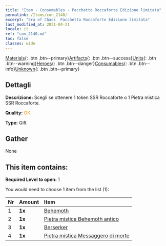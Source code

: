 ```yaml
---
title: "Item - Consumables - Pacchetto Roccaforte Edizione limitata"
permalink: /Items/con_2140/
excerpt: "Era of Chaos  Pacchetto Roccaforte Edizione limitata"
last_modified_at: 2021-04-21
locale: it
ref: "con_2140.md"
toc: false
classes: wide
---
```

 [Materials](/it/Items/){: .btn .btn--primary}[Artifacts](/it/Items/Artifacts/){: .btn .btn--success}[Units](/it/Items/Units/){: .btn .btn--warning}[Heroes](/it/Items/Heroes/){: .btn .btn--danger}[Consumables](/it/Items/Consumables/){: .btn .btn--info}[Unknown](/it/Items/Unknown/){: .btn .btn--primary}

## Dettagli
 **Descrizione:** Scegli se ottenere 1 token SSR Roccaforte o 1 Pietra mistica SSR Roccaforte.

 **Quality:** <span style="color: #FF8C00">OK</span>

 **Type:** Gift

## Gather

  None

## This item contains:

 **Required Level to open:** 1

 You would need to choose 1 item from the list (1):

  | Nr | Amount |     Item    |
  |:---|:-------|:------------|
  | 1 |  **1x** | [Behemoth](/it/Items/unt_223/) |  | 
  | 2 |  **1x** | [Pietra mistica Behemoth antico](/it/Items/unt_311/) |  | 
  | 3 |  **1x** | [Berserker](/it/Items/unt_224/) |  | 
  | 4 |  **1x** | [Pietra mistica Messaggero di morte](/it/Items/unt_312/) |  | 
